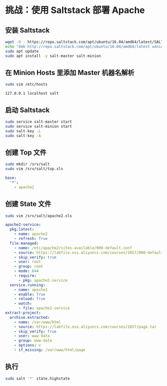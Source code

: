 # 挑战：使用 Saltstack 部署 Apache

## 安装 Saltstack

```bash
wget -O - https://repo.saltstack.com/apt/ubuntu/16.04/amd64/latest/SALTSTACK-GPG-KEY.pub | sudo apt-key add -
echo "deb http://repo.saltstack.com/apt/ubuntu/16.04/amd64/latest xenial main" | sudo tee /etc/apt/sources.list.d/saltstack.list
sudo apt update
sudo apt install -y salt-master salt-minion
```

## 在 Minion Hosts 里添加 Master 机器名解析

```bash
sudo vim /etc/hosts
```

```text
127.0.0.1 localhost salt
```

## 启动 Saltstack

```bash
sudo service salt-master start
sudo service salt-minion start
sudo salt-key -L
sudo salt-key -A
```

## 创建 Top 文件

```bash
sudo mkdir /srv/salt
sudo vim /srv/salt/top.sls
```

```yaml
base:
  '*':
    - apache2
```

## 创建 State 文件

```bash
sudo vim /srv/salt/apache2.sls
```

```yaml
apache2-service:
  pkg.latest:
    - name: apache2
    - refresh: True
  file.managed:
    - name: /etc/apache2/sites-available/000-default.conf
    - source: https://labfile.oss.aliyuncs.com/courses/2657/000-default.conf
    - skip_verify: true
    - user: root
    - group: root
    - mode: 644
    - require:
      - pkg: apache2-service
  service.running:
    - name: apache2
    - enable: True
    - reload: True
    - watch:
      - file: apache2-service
extract-project:
  archive.extracted:
    - name: /var/www/html
    - source: https://labfile.oss.aliyuncs.com/courses/2657/page.tar
    - skip_verify: True
    - user: www-data
    - group: www-data
    - options: v
    - if_missing: /var/www/html/page
```

## 执行

```bash
sudo salt '*' state.highstate
```
